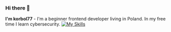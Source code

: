 ### Hi there 👋

**I'm korbol77** - I'm a beginner frontend developer living in Poland. In my free time I learn cybersecurity.
[![My Skills](https://skillicons.dev/icons?i=html,css,js,react,tailwind)](https://skillicons.dev)
